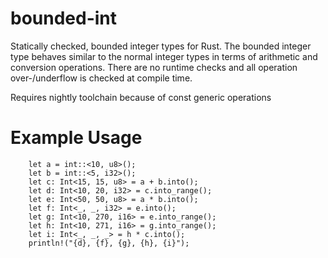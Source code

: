 # bounded-int

Statically checked, bounded integer types for Rust. The bounded integer type behaves similar to the normal integer types in terms of arithmetic and conversion operations. There are no runtime checks and all operation over-/underflow is checked at compile time.

Requires nightly toolchain because of const generic operations

# Example Usage

        let a = int::<10, u8>();
        let b = int::<5, i32>();
        let c: Int<15, 15, u8> = a + b.into();
        let d: Int<10, 20, i32> = c.into_range();
        let e: Int<50, 50, u8> = a * b.into();
        let f: Int<_, _, i32> = e.into();
        let g: Int<10, 270, i16> = e.into_range();
        let h: Int<10, 271, i16> = g.into_range();
        let i: Int<_, _, _> = h * c.into();
        println!("{d}, {f}, {g}, {h}, {i}");
